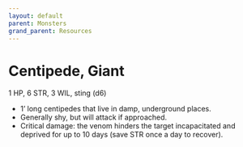 ```yaml
---
layout: default
parent: Monsters
grand_parent: Resources
---
```


# Centipede, Giant

1 HP, 6 STR, 3 WIL, sting (d6)

- 1’ long centipedes that live in damp, underground places.
- Generally shy, but will attack if approached. 
- Critical damage: the venom hinders the target incapacitated and deprived for up to 10 days (save STR once a day to recover).
